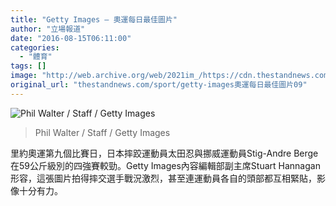 ```yaml
---
title: "Getty Images — 奧運每日最佳圖片"
author: "立場報道"
date: "2016-08-15T06:11:00"
categories:
  - "體育"
tags: []
image: "http://web.archive.org/web/2021im_/https://cdn.thestandnews.com/media/photos/cache/Day20920-20Phil20Walter_uc62N_1200x0.jpg"
original_url: "thestandnews.com/sport/getty-images奧運每日最佳圖片09"
---
```

![Phil Walter / Staff / Getty Images](http://web.archive.org/web/2021im_/https://cdn.thestandnews.com/media/photos/cache/Day20920-20Phil20Walter_uc62N_1200x0.jpg)

> Phil Walter / Staff / Getty Images

里約奧運第九個比賽日，日本摔跤運動員太田忍與挪威運動員Stig-Andre Berge在59公斤級別的四強賽較勁。Getty Images內容編輯部副主席Stuart Hannagan形容，這張圖片拍得摔交選手戰況激烈，甚至連運動員各自的頭部都互相緊貼，影像十分有力。